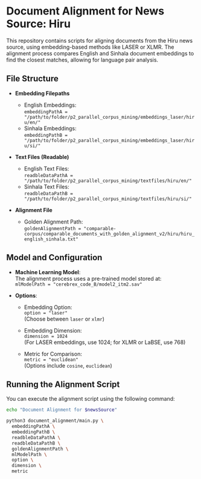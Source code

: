 # Document Alignment for News Source: Hiru

This repository contains scripts for aligning documents from the Hiru news source, using embedding-based methods like LASER or XLMR. The alignment process compares English and Sinhala document embeddings to find the closest matches, allowing for language pair analysis.

## File Structure

- **Embedding Filepaths**  
  - English Embeddings:  
    `embeddingPathA = "/path/to/folder/p2_parallel_corpus_mining/embeddings_laser/hiru/en/"`
  - Sinhala Embeddings:  
    `embeddingPathB = "/path/to/folder/p2_parallel_corpus_mining/embeddings_laser/hiru/si/"`

- **Text Files (Readable)**  
  - English Text Files:  
    `readbleDataPathA = "/path/to/folder/p2_parallel_corpus_mining/textfiles/hiru/en/"`
  - Sinhala Text Files:  
    `readbleDataPathB = "/path/to/folder/p2_parallel_corpus_mining/textfiles/hiru/si/"`

- **Alignment File**  
  - Golden Alignment Path:  
    `goldenAlignmentPath = "comparable-corpus/comparable_documents_with_golden_alignment_v2/hiru/hiru_english_sinhala.txt"`

## Model and Configuration

- **Machine Learning Model**:  
  The alignment process uses a pre-trained model stored at:  
  `mlModelPath = "cerebrex_code_B/model2_itm2.sav"`

- **Options**:
  - Embedding Option:  
    `option = "laser"`  
    (Choose between `laser` or `xlmr`)

  - Embedding Dimension:  
    `dimension = 1024`  
    (For LASER embeddings, use 1024; for XLMR or LaBSE, use 768)

  - Metric for Comparison:  
    `metric = "euclidean"`  
    (Options include `cosine`, `euclidean`)

## Running the Alignment Script

You can execute the alignment script using the following command:

```bash
echo "Document Alignment for $newsSource"

python3 document_alignment/main.py \
  embeddingPathA \
  embeddingPathB \
  readbleDataPathA \
  readbleDataPathB \
  goldenAlignmentPath \
  mlModelPath \
  option \
  dimension \
  metric
